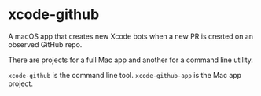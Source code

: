 # xcode-github

A macOS app that creates new Xcode bots when a new PR is created on an observed GitHub repo.

There are projects for a full Mac app and another for a command line utility.

`xcode-github` is the command line tool.
`xcode-github-app` is the Mac app project.
